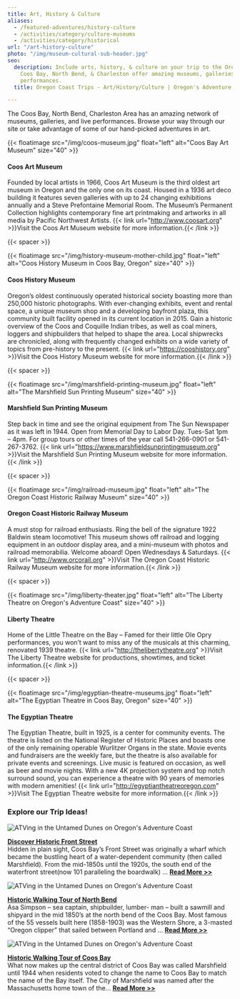 ```yaml
---
title: Art, History & Culture
aliases:
  - /featured-adventures/history-culture
  - /activities/category/culture-museums
  - /activities/category/historical
url: "/art-history-culture"
photo: "/img/museum-cultural-sub-header.jpg"
seo:
  description: Include arts, history, & culture on your trip to the Oregon Coast!
    Coos Bay, North Bend, & Charleston offer amazing museums, galleries, and live
    performances.
  title: Oregon Coast Trips - Art/History/Culture | Oregon's Adventure Coast

---
```

The Coos Bay, North Bend, Charleston Area has an amazing network of museums, galleries, and live performances.  Browse your way through our site or take advantage of some of our hand-picked adventures in art.

{{< floatimage src="/img/coos-museum.jpg" float="left" alt="Coos Bay Art Museum" size="40" >}}

#### Coos Art Museum

Founded by local artists in 1966, Coos Art Museum is the third oldest art museum in Oregon and the only one on its coast. Housed in a 1936 art deco building it features seven galleries with up to 24 changing exhibitions annually and a Steve Prefontaine Memorial Room. The Museum’s Permanent Collection highlights contemporary fine art printmaking and artworks in all media by Pacific Northwest Artists. {{< link url="http://www.coosart.org" >}}Visit the Coos Art Museum website for more information.{{< /link >}}

{{< spacer >}}

{{< floatimage src="/img/history-museum-mother-child.jpg" float="left" alt="Coos History Museum in Coos Bay, Oregon" size="40" >}}

#### Coos History Museum

Oregon’s oldest continuously operated historical society boasting more than 250,000 historic photographs. With ever-changing exhibits, event and rental space, a unique museum shop and a developing bayfront plaza, this community built facility opened in its current location in 2015. Gain a historic overview of the  Coos and Coquille Indian tribes, as well as coal miners, loggers and shipbuilders that helped to shape the area. Local shipwrecks are chronicled, along with frequently changed exhibits on a wide variety of topics from pre-history to the present. {{< link url="https://cooshistory.org" >}}Visit the Coos History Museum website for more information.{{< /link >}}

{{< spacer >}}

{{< floatimage src="/img/marshfield-printing-museum.jpg" float="left" alt="The Marshfield Sun Printing Museum" size="40" >}}

#### Marshfield Sun Printing Museum

Step back in time and see the original equipment from The Sun Newspaper as it was left in 1944. Open from Memorial Day to Labor Day. Tues-Sat 1pm – 4pm. For group tours or other times of the year call 541-266-0901 or 541-267-3762. {{< link url="https://www.marshfieldsunprintingmuseum.org" >}}Visit the Marshfield Sun Printing Museum website for more information.{{< /link >}}

{{< spacer >}}

{{< floatimage src="/img/railroad-museum.jpg" float="left" alt="The Oregon Coast Historic Railway Museum" size="40" >}}

#### Oregon Coast Historic Railway Museum

A must stop for railroad enthusiasts. Ring the bell of the signature 1922 Baldwin steam locomotive! This museum shows off railroad and logging equipment in an outdoor display area, and a mini-museum with photos and railroad memorabilia. Welcome aboard! Open Wednesdays & Saturdays. {{< link url="http://www.orcorail.org" >}}Visit The Oregon Coast Historic Railway Museum website for more information.{{< /link >}}

{{< spacer >}}

{{< floatimage src="/img/liberty-theater.jpg" float="left" alt="The Liberty Theatre on Oregon's Adventure Coast" size="40" >}}

#### Liberty Theatre

Home of the Little Theatre on the Bay – Famed for their little Ole Opry performances,  you won’t want to miss any of the musicals at this charming, renovated 1939 theatre. {{< link url="http://thelibertytheatre.org" >}}Visit The Liberty Theatre website for productions, showtimes, and ticket information.{{< /link >}}

{{< spacer >}}

{{< floatimage src="/img/egyptian-theatre-museums.jpg" float="left" alt="The Egyptian Theatre in Coos Bay, Oregon" size="40" >}}

#### The Egyptian Theatre

The Egyptian Theatre, built in 1925, is a center for community events. The theatre is listed on the National Register of Historic Places and boasts one of the only remaining operable Wurlitzer Organs in the state. Movie events and fundraisers are the weekly fare, but the theatre is also available for private events and screenings. Live music is featured on occasion, as well as beer and movie nights. With a new 4K projection system and top notch surround sound, you can experience a theatre with 90 years of memories with modern amenities! {{< link url="http://egyptiantheatreoregon.com" >}}Visit The Egyptian Theatre website for more information.{{< /link >}}

<div class="clearfix"></div>

### Explore our Trip Ideas!

<div class="trip-idea-thumbnail">
<img src="/img/ti-walking-historic-thumb.jpg" alt="ATVing in the Untamed Dunes on Oregon's Adventure Coast"></div>

[**Discover Historic Front Street**](/tripideas/discover-historic-front-street)  
Hidden in plain sight, Coos Bay’s Front Street was originally a wharf which became the bustling heart of a water-dependent community (then called Marshfield).  From the mid-1850s until the 1920s, the south end of the waterfront street(now 101 paralleling the boardwalk) ... [**Read More >>**](/tripideas/discover-historic-front-street)

<div class="clearfix"></div>

<div class="trip-idea-thumbnail">
<img src="/img/ti-walking-northbend-thumb.jpg" alt="ATVing in the Untamed Dunes on Oregon's Adventure Coast"></div>

[**Historic Walking Tour of North Bend**](/tripideas/historic-walking-tour-of-north-bend)  
Asa Simpson – sea captain, shipbuilder, lumber- man – built a sawmill and shipyard in the mid 1850’s at the north bend of the Coos Bay. Most famous of the 55 vessels built here (1858-1903) was the Western Shore, a 3-masted “Oregon clipper” that sailed between Portland and ... [**Read More >>**](/tripideas/historic-walking-tour-of-north-bend)

<div class="clearfix"></div>

<div class="trip-idea-thumbnail">
<img src="/img/ti-walking-coosbay-thumb.jpg" alt="ATVing in the Untamed Dunes on Oregon's Adventure Coast"></div>

[**Historic Walking Tour of Coos Bay**](/tripideas/historic-walking-tour-of-coos-bay)  
What now makes up the central district of Coos Bay was called Marshfield until 1944 when residents voted to change the name to Coos Bay to match the name of the Bay itself. The City of Marshfield was named after the Massachusetts home town of the... [**Read More >>**](/tripideas/historic-walking-tour-of-coos-bay)